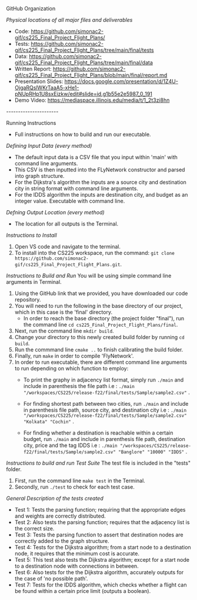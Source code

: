 GitHub Organization  

*Physical locations of all major files and deliverables*
- Code: https://github.com/simonac2-gif/cs225_Final_Project_Flight_Plans/
- Tests: https://github.com/simonac2-gif/cs225_Final_Project_Flight_Plans/tree/main/final/tests
- Data: https://github.com/simonac2-gif/cs225_Final_Project_Flight_Plans/tree/main/final/data
- Written Report: https://github.com/simonac2-gif/cs225_Final_Project_Flight_Plans/blob/main/final/report.md
- Presentation Slides: https://docs.google.com/presentation/d/1Z4U-OjgaRQslWKrTaaA5-xHe1-pNUpRHp1U8sxEizkw/edit#slide=id.g1b55e2e5987_0_191
- Demo Video: https://mediaspace.illinois.edu/media/t/1_2t3zi8hn

*----------------------*

Running Instructions 
- Full instructions on how to build and run our executable.

*Defining Input Data (every method)*
- The default input data is a CSV file that you input within 'main' with command line arguments. 
- This CSV is then inputted into the FLyNetwork constructor and parsed into graph structure.
- For the Dijkstra's algorithm the inputs are a source city and destination city in string format with command line arguments.
- For the IDDS algorithm the inputs are destination city, and budget as an integer value. Executable with command line. 

*Defning Output Location (every method)*
- The location for all outputs is the Terminal.

*Instructions to Install*
1. Open VS code and navigate to the terminal. 
2. To install into the CS225 workspace, run the command: `git clone https://github.com/simonac2-gif/cs225_Final_Project_Flight_Plans.git`.

*Instructions to Build and Run*
You will be using simple command line arguments in Terminal.
1. Using the GitHub link that we provided, you have downloaded our code repository.
2. You will need to run the following in the base directory of our project, which in this case is the 'final' directory. 
   - In order to reach the base directory (the project folder "final"), run the command line `cd cs225_Final_Project_Flight_Plans/final`.
3. Next, run the command line `mkdir build`.
4. Change your directory to this newly created build folder by running `cd build`.
5. Run the commmand line `cmake ..` to finish calibrating the build folder.
6. Finally, run `make` in order to compile 'FlyNetwork'.
7. In order to run executable, there are different command line arguments to run depending on which function to employ:
   - To print the graphy in adjacency list format, simply run `./main` and include in parenthesis  the file path i.e :
      `./main "/workspaces/CS225/release-f22/final/tests/Sample/sample2.csv"` .

   - For finding shortest path between two cities, run `./main` and include in parenthesis file path, source city, and 
   destination city i.e :
      `./main "/workspaces/CS225/release-f22/final/tests/Sample/sample2.csv" "Kolkata" "Cochin"` .

   - For finding whether a destination is reachable within a certain budget, run `./main` and include in parenthesis file path,
   destination city, price and the tag IDDS i.e :
      `./main "/workspaces/CS225/release-f22/final/tests/Sample/sample2.csv" "Banglore" "10000" "IDDS"` .

*Instructions to build and run Test Suite*
The test file is included in the "tests" folder.
1. First, run the command line `make test` in the Terminal.
2. Secondly, run `./test` to check for each test case.

*General Description of the tests created*
- Test 1: Tests the parsing function; requiring that the appropriate edges and weights are correctly distributed.
- Test 2: Also tests the parsing function; requires that the adjacency list is the correct size.
- Test 3: Tests the parsing function to assert that destination nodes are correctly added to the graph structure. 
- Test 4: Tests for the Dijkstra algorithm; from a start node to a destination node, it requires that the minimum cost is accurate.
- Test 5: This test also tests the Dijkstra algorithm; except for a start node to a destination node with connections in between.
- Test 6: Also tests for the the Dijkstra algorithm, accurately outputs for the case of 'no possible path'.
- Test 7: Tests for the IDDS algorithm, which checks whether a flight can be found within a certain price limit (outputs a boolean).



